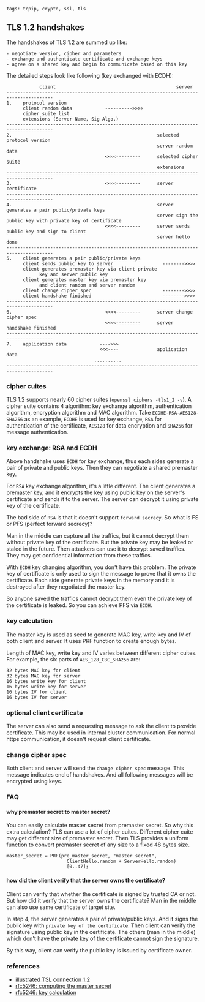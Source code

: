 ```metadata
tags: tcpip, crypto, ssl, tls
```

## TLS 1.2 handshakes

The handshakes of TLS 1.2 are summed up like:

    - negotiate version, cipher and parameters
    - exchange and authenticate certificate and exchange keys
    - agree on a shared key and begin to communicate based on this key

The detailed steps look like following (key exchanged with ECDH):

```
            client                                            server
---------------------------------------------------------------------------------------
1.    protocol version
      client random data            ---------->>>>
      cipher suite list
      extensions (Server Name, Sig Algo.)
---------------------------------------------------------------------------------------
2.                                                     selected protocol version
                                                       server random data
                                    <<<<---------      selected cipher suite
                                                       extensions
---------------------------------------------------------------------------------------
3.                                  <<<<---------      server certificate
---------------------------------------------------------------------------------------
4.                                                     server generates a pair public/private keys
                                                       server sign the public key with private key of certificate
                                    <<<<---------      server sends public key and sign to client
                                                       server hello done
---------------------------------------------------------------------------------------
5.    client generates a pair public/private keys
      client sends public key to server                  -------->>>>
      client generates premaster key via client private
            key and server public key
      client generates master key via premaster key
            and client random and server random
      client change cipher spec                          -------->>>>
      client handshake finished                          -------->>>>
---------------------------------------------------------------------------------------
6.                                  <<<<---------      server change cipher spec
                                    <<<<---------      server handshake finished
---------------------------------------------------------------------------------------
7.    application data            ---->>>
                                  <<<----              application data
                                ..........
---------------------------------------------------------------------------------------
```

### cipher cuites
TLS 1.2 supports nearly 60 cipher suites (`openssl ciphers -tls1_2 -v`). A cipher suite
 contains 4 algorithm: key exchange algorithm, authentication algorithm, encryption
 algorithm and MAC algorithm. Take `ECDHE-RSA-AES128-SHA256` as an example, `ECDHE` is
 used for key exchange, `RSA` for authentication of the certificate, `AES128` for data
 encryption and `SHA256` for message authentication.

### key exchange: RSA and ECDH
Above handshake uses `ECDH` for key exchange, thus each sides generate a pair of private
 and public keys. Then they can negotiate a shared premaster key.

For `RSA` key exchange algorithm, it's a little different. The client generates a premaster
 key, and it encrypts the key using public key on the server's certificate and sends it
 to the server. The server can decrypt it using private key of the certificate.

The bad side of `RSA` is that it doesn't support `forward secrecy`. So what is FS or PFS
 (perfect forward secrecy)?

Man in the middle can capture all the traffics, but it cannot decrypt them without private
 key of the certificate. But the private key may be leaked or staled in the future. Then
 attackers can use it to decrypt saved traffics. They may get confidential information
 from these traffics.

With `ECDH` key changing algorithm, you don't have this problem. The private key of certificate
 is only used to sign the message to prove that it owns the certificate. Each side generate
 private keys in the memory and it is destroyed after they negotiated the master key.

So anyone saved the traffics cannot decrypt them even the private key of the certificate
 is leaked. So you can achieve PFS via `ECDH`.

### key calculation
The master key is used as seed to generate MAC key, write key and IV of both client and
 server. It uses PRF function to create enough bytes.

Length of MAC key, write key and IV varies between different cipher cuites. For example,
 the six parts of `AES_128_CBC_SHA256` are:

    32 bytes MAC key for client
    32 bytes MAC key for server
    16 bytes write key for client
    16 bytes write key for server
    16 bytes IV for client
    16 bytes IV for server

### optional client certificate
The server can also send a requesting message to ask the client to provide certificate.
 This may be used in internal cluster communication. For normal https communication, it
 doesn't request client certificate.

### change cipher spec
Both client and server will send the `change cipher spec` message. This message indicates
 end of handshakes. And all following messages will be encrypted using keys.

### FAQ

#### why premaster secret to master secret?
You can easily calculate master secret from premaster secret. So why this extra calculation?
TLS can use a lot of cipher cuites. Different cipher cuite may get different size of premaster
 secret. Then TLS provides a uniform function to convert premaster secret of any size to a
 fixed 48 bytes size.

    master_secret = PRF(pre_master_secret, "master secret",
                          ClientHello.random + ServerHello.random)
                          [0..47];

#### how did the client verify that the server owns the certificate?
Client can verify that whether the certificate is signed by trusted CA or not. But how did
 it verify that the server owns the certificate? Man in the middle can also use same certificate
 of target site.

In step 4, the server generates a pair of private/public keys. And it signs the public key
 with `private key of the certificate`. Then client can verify the signature using public
 key in the certificate. The others (man in the middle) which don't have the private key
 of the certificate cannot sign the signature.

By this way, client can verify the public key is issued by certificate owner.


### references
- [illustrated TSL connection 1.2](https://tls.ulfheim.net/)
- [rfc5246: computing the master secret](https://tools.ietf.org/html/rfc5246#page-64)
- [rfc5246: key calculation](https://tools.ietf.org/html/rfc5246#page-26)
